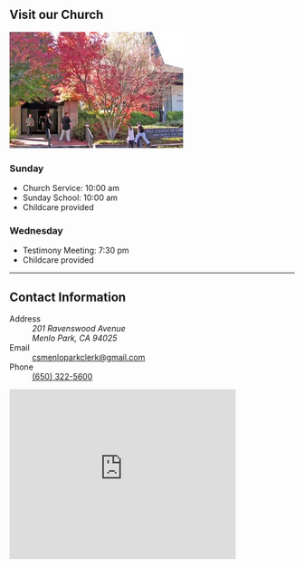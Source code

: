 ## Visit our Church

<img alt="Church entrance" src="/media/church-entrance.jpg">

### Sunday
* Church Service: <time datetime="10:00">10:00 am</time>
* Sunday School: <time datetime="10:00">10:00 am</time>
* Childcare provided

### Wednesday
* Testimony Meeting: <time datetime="19:30">7:30 pm</time>
* Childcare provided

<hr>

## Contact Information

<dl>
  <dt>Address</dt>
  <dd><address>201 Ravenswood Avenue<br>Menlo Park, CA 94025</address></dd>
  <dt>Email</dt>
  <dd><a href="mailto:csmenloparkclerk@gmail.com">csmenloparkclerk@gmail.com</a></dd>
  <dt>Phone</dt>
  <dd><a href="tel:+16503225600">(650) 322-5600</a></dd>
</dl>

<iframe src="https://www.google.com/maps/embed?pb=!1m18!1m12!1m3!1d3167.0660634592878!2d-122.17754758398745!3d37.459162079818135!2m3!1f0!2f0!3f0!3m2!1i1024!2i768!4f13.1!3m3!1m2!1s0x808fa4ab5f91da91%3A0x68f6a6426816d647!2sFirst+Church+of+Christ%2C+Scientist!5e0!3m2!1sen!2sus!4v1549514756941" width="400" height="300" frameborder="0" style="border:0" allowfullscreen></iframe>
